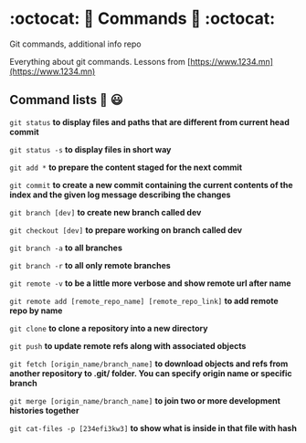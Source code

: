 # :octocat: 💫 Commands :dizzy: :octocat:
Git commands, additional info repo

Everything about git commands. Lessons from [https://www.1234.mn](https://www.1234.mn)

## Command lists :monocle_face: 😃

`git status` **to display files and paths that are different from current head commit**

`git status -s` **to display files in short way**

`git add *` **to prepare the content staged for the next commit**

`git commit` **to create a new commit containing the current contents of the index and the given log message describing the changes**

`git branch [dev]` **to create new branch called dev**

`git checkout [dev]` **to prepare working on branch called dev**

`git branch -a` **to all branches**

`git branch -r` **to all only remote branches**

`git remote -v` **to be a little more verbose and show remote url after name**

`git remote add [remote_repo_name] [remote_repo_link]` **to add remote repo by name**

`git clone` **to clone a repository into a new directory**

`git push` **to update remote refs along with associated objects**

`git fetch [origin_name/branch_name]` **to download objects and refs from another repository to .git/ folder. You can specify origin name or specific branch**

`git merge [origin_name/branch_name]` **to join two or more development histories together**

`git cat-files -p [234efi3kw3]` **to show what is inside in that file with hash**
